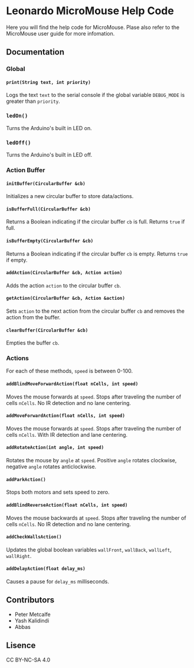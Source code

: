 # Leonardo MicroMouse Help Code

Here you will find the help code for MicroMouse.
Plase also refer to the MicroMouse user guide for more infomation.

## Documentation

### Global

#### `print(String text, int priority)`
Logs the text `text` to the serial console if the global variable `DEBUG_MODE` is greater than `priority`.

### `ledOn()`
Turns the Arduino's built in LED on.

### `ledOff()`
Turns the Arduino's built in LED off.

### Action Buffer

#### `initBuffer(CircularBuffer &cb)`
Initializes a new circular buffer to store data/actions.

#### `isBufferFull(CircularBuffer &cb)`
Returns a Boolean indicating if the circular buffer `cb` is full. Returns `true` if full.

#### `isBufferEmpty(CircularBuffer &cb)`
Returns a Boolean indicating if the circular buffer `cb` is empty. Returns `true` if empty.

#### `addAction(CircularBuffer &cb, Action action)`
Adds the action `action` to the circular buffer `cb`.

#### `getAction(CircularBuffer &cb, Action &action)`
Sets `action` to the next action from the circular buffer `cb` and removes the action from the buffer.

#### `clearBuffer(CircularBuffer &cb)`
Empties the buffer `cb`.

### Actions

For each of these methods, `speed` is between 0-100.

#### `addBlindMoveForwardAction(float nCells, int speed)`
Moves the mouse forwards at `speed`. Stops after traveling the number of cells `nCells`. No IR detection and no lane centering.

#### `addMoveForwardAction(float nCells, int speed)`
Moves the mouse forwards at `speed`. Stops after traveling the number of cells `nCells`. With IR detection and lane centering.

#### `addRotateAction(int angle, int speed)`
Rotates the mouse by `angle` at `speed`. Positive `angle` rotates clockwise, negative `angle` rotates anticlockwise.

#### `addParkAction()`
Stops both motors and sets speed to zero.

#### `addBlindReverseAction(float nCells, int speed)`
Moves the mouse backwards at `speed`. Stops after traveling the number of cells `nCells`. No IR detection and no lane centering.

#### `addCheckWallsAction()`
Updates the global boolean variables `wallFront`, `wallBack`, `wallLeft`, `wallRight`.

#### `addDelayAction(float delay_ms)`
Causes a pause for `delay_ms` milliseconds.


## Contributors
* Peter Metcalfe
* Yash Kalidindi
* Abbas 

## Lisence
CC BY-NC-SA 4.0